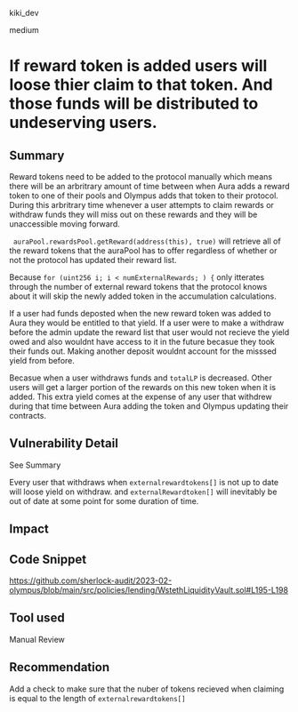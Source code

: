 kiki_dev

medium

# If reward token is added users will loose thier claim to that token. And those funds will be distributed to undeserving users.

## Summary
Reward tokens need to be added to the protocol manually which means there will be an arbritrary amount of time between when Aura adds a reward token to one of their pools and Olympus adds that token to their protocol. During this arbritrary time whenever a user attempts to claim rewards or withdraw funds they will miss out on these rewards and they will be unaccessible moving forward. 

` auraPool.rewardsPool.getReward(address(this), true)` will retrieve all of the reward tokens that the auraPool has to offer regardless of whether or not the protocol has updated their reward list. 

Because `for (uint256 i; i < numExternalRewards; ) {` only itterates through the number of external reward tokens that the protocol knows about it will skip the newly added token in the accumulation calculations. 

If a user had funds deposted when the new reward token was added to Aura they would be entitled to that yield. 
If a user were to make a withdraw before the admin update the reward list that user would not recieve the yield owed and also wouldnt have access to it in the future becasue they took their funds out. Making another deposit wouldnt account for the misssed yield from before. 

Becasue when a user withdraws funds and `totalLP` is decreased. Other users will get a larger portion of the rewards on this new token when it is added. This extra yield comes at the expense of any user that withdrew during that time between Aura adding the token and Olympus updating their contracts. 
## Vulnerability Detail

See Summary

Every user that withdraws when `externalrewardtokens[]` is not up to date will loose yield on withdraw.
and `externalRewardtoken[]` will inevitably be out of date at some point for some duration of time. 
## Impact

## Code Snippet
https://github.com/sherlock-audit/2023-02-olympus/blob/main/src/policies/lending/WstethLiquidityVault.sol#L195-L198

## Tool used

Manual Review

## Recommendation

Add a check to make sure that the nuber of tokens recieved when claiming is equal to the length of `externalrewardtokens[]`